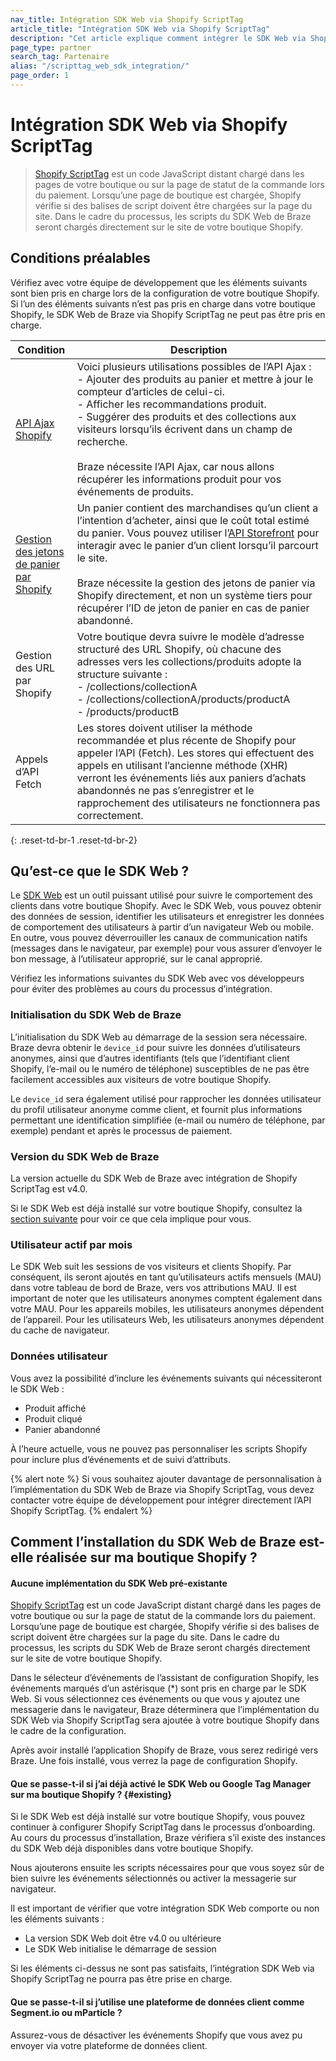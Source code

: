 ```yaml
---
nav_title: Intégration SDK Web via Shopify ScriptTag
article_title: "Intégration SDK Web via Shopify ScriptTag"
description: "Cet article explique comment intégrer le SDK Web via Shopify ScriptTag. "
page_type: partner
search_tag: Partenaire
alias: "/scripttag_web_sdk_integration/"
page_order: 1
---
```


# Intégration SDK Web via Shopify ScriptTag

> [Shopify ScriptTag](https://shopify.dev/api/admin-rest/2021-10/resources/scripttag#top) est un code JavaScript distant chargé dans les pages de votre boutique ou sur la page de statut de la commande lors du paiement. Lorsqu’une page de boutique est chargée, Shopify vérifie si des balises de script doivent être chargées sur la page du site. Dans le cadre du processus, les scripts du SDK Web de Braze seront chargés directement sur le site de votre boutique Shopify.

## Conditions préalables

Vérifiez avec votre équipe de développement que les éléments suivants sont bien pris en charge lors de la configuration de votre boutique Shopify. Si l’un des éléments suivants n’est pas pris en charge dans votre boutique Shopify, le SDK Web de Braze via Shopify ScriptTag ne peut pas être pris en charge.

| Condition | Description |
| ----------- | ----------- |
| [API Ajax Shopify](https://shopify.dev/api/ajax) | Voici plusieurs utilisations possibles de l’API Ajax :<br>- Ajouter des produits au panier et mettre à jour le compteur d’articles de celui-ci.<br>- Afficher les recommandations produit.<br>- Suggérer des produits et des collections aux visiteurs lorsqu’ils écrivent dans un champ de recherche.<br><br>Braze nécessite l’API Ajax, car nous allons récupérer les informations produit pour vos événements de produits. |
| [Gestion des jetons de panier par Shopify](https://shopify.dev/api/examples/cart) | Un panier contient des marchandises qu’un client a l’intention d’acheter, ainsi que le coût total estimé du panier. Vous pouvez utiliser l’[API Storefront](https://shopify.dev/api/storefront) pour interagir avec le panier d’un client lorsqu’il parcourt le site. <br><br>Braze nécessite la gestion des jetons de panier via Shopify directement, et non un système tiers pour récupérer l’ID de jeton de panier en cas de panier abandonné. |
| Gestion des URL par Shopify | Votre boutique devra suivre le modèle d’adresse structuré des URL Shopify, où chacune des adresses vers les collections/produits adopte la structure suivante :<br>- /collections/collectionA<br>- /collections/collectionA/products/productA<br>- /products/productB |
| Appels d’API Fetch | Les stores doivent utiliser la méthode recommandée et plus récente de Shopify pour appeler l’API (Fetch). Les stores qui effectuent des appels en utilisant l’ancienne méthode (XHR) verront les événements liés aux paniers d’achats abandonnés ne pas s’enregistrer et le rapprochement des utilisateurs ne fonctionnera pas correctement. |
{: .reset-td-br-1 .reset-td-br-2}

## Qu’est-ce que le SDK Web ?

Le [SDK Web]({{site.baseurl}}/user_guide/onboarding_with_braze/web_sdk/) est un outil puissant utilisé pour suivre le comportement des clients dans votre boutique Shopify. Avec le SDK Web, vous pouvez obtenir des données de session, identifier les utilisateurs et enregistrer les données de comportement des utilisateurs à partir d’un navigateur Web ou mobile. En outre, vous pouvez déverrouiller les canaux de communication natifs (messages dans le navigateur, par exemple) pour vous assurer d’envoyer le bon message, à l’utilisateur approprié, sur le canal approprié.

Vérifiez les informations suivantes du SDK Web avec vos développeurs pour éviter des problèmes au cours du processus d’intégration.

### Initialisation du SDK Web de Braze

L’initialisation du SDK Web au démarrage de la session sera nécessaire. Braze devra obtenir le `device_id` pour suivre les données d’utilisateurs anonymes, ainsi que d’autres identifiants (tels que l’identifiant client Shopify, l’e-mail ou le numéro de téléphone) susceptibles de ne pas être facilement accessibles aux visiteurs de votre boutique Shopify.

Le `device_id` sera également utilisé pour rapprocher les données utilisateur du profil utilisateur anonyme comme client, et fournit plus informations permettant une identification simplifiée (e-mail ou numéro de téléphone, par exemple) pendant et après le processus de paiement.

### Version du SDK Web de Braze

La version actuelle du SDK Web de Braze avec intégration de Shopify ScriptTag est v4.0.

Si le SDK Web est déjà installé sur votre boutique Shopify, consultez la [section suivante](#existing) pour voir ce que cela implique pour vous.

### Utilisateur actif par mois

Le SDK Web suit les sessions de vos visiteurs et clients Shopify. Par conséquent, ils seront ajoutés en tant qu’utilisateurs actifs mensuels (MAU) dans votre tableau de bord de Braze, vers vos attributions MAU. Il est important de noter que les utilisateurs anonymes comptent également dans votre MAU. Pour les appareils mobiles, les utilisateurs anonymes dépendent de l’appareil. Pour les utilisateurs Web, les utilisateurs anonymes dépendent du cache de navigateur. 

### Données utilisateur
Vous avez la possibilité d’inclure les événements suivants qui nécessiteront le SDK Web :
- Produit affiché
- Produit cliqué
- Panier abandonné

À l’heure actuelle, vous ne pouvez pas personnaliser les scripts Shopify pour inclure plus d’événements et de suivi d’attributs.

{% alert note %}
Si vous souhaitez ajouter davantage de personnalisation à l’implémentation du SDK Web de Braze via Shopify ScriptTag, vous devez contacter votre équipe de développement pour intégrer directement l’API Shopify ScriptTag.
{% endalert %}

## Comment l’installation du SDK Web de Braze est-elle réalisée sur ma boutique Shopify ?

#### Aucune implémentation du SDK Web pré-existante

[Shopify ScriptTag](https://shopify.dev/api/admin-rest/2021-10/resources/scripttag#top) est un code JavaScript distant chargé dans les pages de votre boutique ou sur la page de statut de la commande lors du paiement. Lorsqu’une page de boutique est chargée, Shopify vérifie si des balises de script doivent être chargées sur la page du site. Dans le cadre du processus, les scripts du SDK Web de Braze seront chargés directement sur le site de votre boutique Shopify.

Dans le sélecteur d’événements de l’assistant de configuration Shopify, les événements marqués d’un astérisque (&#42;) sont pris en charge par le SDK Web. Si vous sélectionnez ces événements ou que vous y ajoutez une messagerie dans le navigateur, Braze déterminera que l’implémentation du SDK Web via Shopify ScriptTag sera ajoutée à votre boutique Shopify dans le cadre de la configuration.

Après avoir installé l’application Shopify de Braze, vous serez redirigé vers Braze. Une fois installé, vous verrez la page de configuration Shopify.

#### Que se passe-t-il si j’ai déjà activé le SDK Web ou Google Tag Manager sur ma boutique Shopify ? {#existing}

Si le SDK Web est déjà installé sur votre boutique Shopify, vous pouvez continuer à configurer Shopify ScriptTag dans le processus d’onboarding. Au cours du processus d’installation, Braze vérifiera s’il existe des instances du SDK Web déjà disponibles dans votre boutique Shopify. 

Nous ajouterons ensuite les scripts nécessaires pour que vous soyez sûr de bien suivre les événements sélectionnés ou activer la messagerie sur navigateur. 

Il est important de vérifier que votre intégration SDK Web comporte ou non les éléments suivants :
- La version SDK Web doit être v4.0 ou ultérieure
- Le SDK Web initialise le démarrage de session

Si les éléments ci-dessus ne sont pas satisfaits, l’intégration SDK Web via Shopify ScriptTag ne pourra pas être prise en charge.

#### Que se passe-t-il si j’utilise une plateforme de données client comme Segment.io ou mParticle ?

Assurez-vous de désactiver les événements Shopify que vous avez pu envoyer via votre plateforme de données client.

